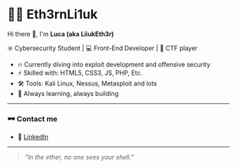 # 🏴‍☠️ Eth3rnLi1uk

Hi there 👋, I'm **Luca (aka LiiukEth3r)**

☣️ Cybersecurity Student | 💻 Front-End Developer | 🐚 CTF player

- 🔥 Currently diving into exploit development and offensive security  
- ⚡ Skilled with: HTML5, CSS3, JS, PHP, Etc.  
- 🛠️ Tools: Kali Linux, Nessus, Metasploit and lots
- 🎯 Always learning, always building

---

### 🕶️ Contact me

- 💬 [LinkedIn](https://www.linkedin.com/in/luca-gerlero)  

---

> *“In the ether, no one sees your shell.”*
